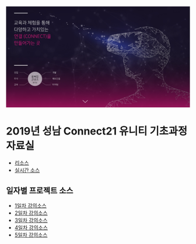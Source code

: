 ![](connect21.jpg)
# 2019년 성남 Connect21 유니티 기초과정 자료실

- [리소스](https://1drv.ms/u/s!Asker0nVo1TSyNAe-_12Gn9rKDzdkg)
- [실시간 소스](https://1drv.ms/u/s!Asker0nVo1TSyOZJPDfVxFNVDPuguQ?e=WoNrRQ)

## 일자별 프로젝트 소스

- [1일차 강의소스](https://1drv.ms/u/s!Asker0nVo1TSyOgulR53piG67jJCnw)
- [2일차 강의소스]()
- [3일차 강의소스]()
- [4일차 강의소스]()
- [5일차 강의소스]()

